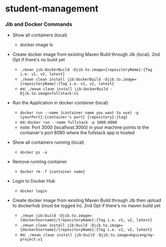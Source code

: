 # student-management

### Jib and Docker Commands

* Show all containers (local)
	* docker image ls

* Create docker image from existing Maven Build through Jib (local). 2nd Opt if there's no build yet
	* `./mvwn jib:dockerBuild -Djib.to.image={repositoryName}:{Tag i.e. v1, v2, latest}`
	* `./mvwn clean install jib:dockerBuild -Djib.to.image={repositoryName}:{Tag i.e. v1, v2, latest}`
	* ex: `./mvwn clean install jib:dockerBuild -Djib.to.image=fullstack:v1`
	
* Run the Application in docker container (local)
	* `docker run --name {container name you want to use} -p {yourPort}:{container's port} {repository}:{tag}`
	* ex: `docker run --name fullstack -p 3000:8080`
	* note: Port 3000 (localhost:3000) in your machine points to the container's port 8080 where the fullstack app is hosted

* Show all containers running (local)
	* `docker ps -a`

* Remove running container
	* `docker rm -f {container name}`
	
* Login to Docker Hub
	* `docker login`
	
* Create docker image from existing Maven Build through Jib then upload to dockerhub (must be logged in). 2nd Opt if there's no maven build yet
	* `./mvwn jib:build -Djib.to.image={dockerUsername}/{repositoryName}:{Tag i.e. v1, v2, latest}`
	* `./mvwn clean install jib:build -Djib.to.image={dockerUsername}/{repositoryName}:{Tag i.e. v1, v2, latest}`
	* ex: `./mvwn clean install jib:build -Djib.to.image=bguiang/my-project:v1`
	
